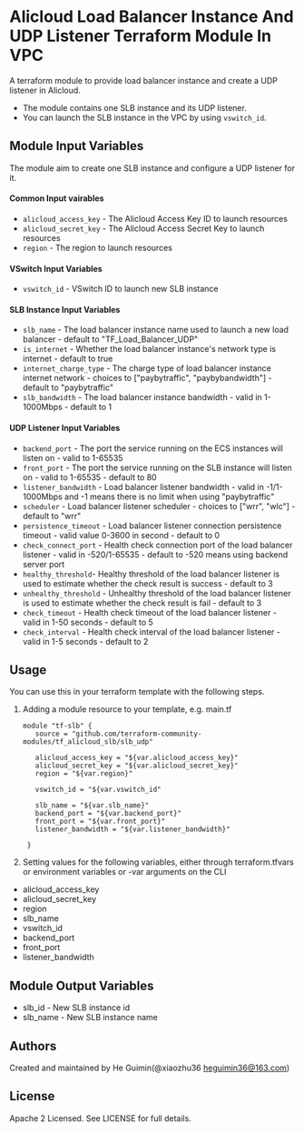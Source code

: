 Alicloud Load Balancer Instance And UDP Listener Terraform Module In VPC
=========================================================================

A terraform module to provide load balancer instance and create a UDP listener in Alicloud.

- The module contains one SLB instance and its UDP listener.
- You can launch the SLB instance in the VPC by using `vswitch_id`.

Module Input Variables
----------------------

The module aim to create one SLB instance and configure a UDP listener for it.

#### Common Input vairables

- `alicloud_access_key` - The Alicloud Access Key ID to launch resources
- `alicloud_secret_key` - The Alicloud Access Secret Key to launch resources
- `region` - The region to launch resources

#### VSwitch Input Variables

- `vswitch_id` - VSwitch ID to launch new SLB instance

#### SLB Instance Input Variables

- `slb_name` - The load balancer instance name used to launch a new load balancer - default to "TF_Load_Balancer_UDP"
- `is_internet` - Whether the load balancer instance's network type is internet - default to true
- `internet_charge_type` - The charge type of load balancer instance internet network - choices to ["paybytraffic", "paybybandwidth"] - default to "paybytraffic"
- `slb_bandwidth` - The load balancer instance bandwidth - valid in 1-1000Mbps - default to 1

#### UDP Listener Input Variables

- `backend_port` - The port the service running on the ECS instances will listen on - valid to 1-65535
- `front_port` - The port the service running on the SLB instance will listen on - valid to 1-65535 - default to 80
- `listener_bandwidth` - Load balancer listener bandwidth - valid in -1/1-1000Mbps and -1 means there is no limit when using "paybytraffic"
- `scheduler` - Load balancer listener scheduler - choices to ["wrr", "wlc"] - default to "wrr"
- `persistence_timeout` - Load balancer listener connection persistence timeout - valid value 0-3600 in second - default to 0
- `check_connect_port` - Health check connection port of the load balancer listener - valid in -520/1-65535 - default to -520 means using backend server port
- `healthy_threshold`- Healthy threshold of the load balancer listener is used to estimate whether the check result is success - default to 3
- `unhealthy_threshold` - Unhealthy threshold of the load balancer listener is used to estimate whether the check result is fail - default to 3
- `check_timeout` - Health check timeout of the load balancer listener - valid in 1-50 seconds - default to 5
- `check_interval` - Health check interval of the load balancer listener - valid in 1-5 seconds - default to 2


Usage
-----
You can use this in your terraform template with the following steps.

1. Adding a module resource to your template, e.g. main.tf

       module "tf-slb" {
          source = "github.com/terraform-community-modules/tf_alicloud_slb/slb_udp"

          alicloud_access_key = "${var.alicloud_access_key}"
          alicloud_secret_key = "${var.alicloud_secret_key}"
          region = "${var.region}"

          vswitch_id = "${var.vswitch_id"

          slb_name = "${var.slb_name}"
          backend_port = "${var.backend_port}"
          front_port = "${var.front_port}"
          listener_bandwidth = "${var.listener_bandwidth}"

        }

2. Setting values for the following variables, either through terraform.tfvars or environment variables or -var arguments on the CLI

- alicloud_access_key
- alicloud_secret_key
- region
- slb_name
- vswitch_id
- backend_port
- front_port
- listener_bandwidth

Module Output Variables
-----------------------

- slb_id - New SLB instance id
- slb_name - New SLB instance name

Authors
-------
Created and maintained by He Guimin(@xiaozhu36 heguimin36@163.com)

License
-------
Apache 2 Licensed. See LICENSE for full details.